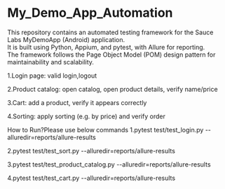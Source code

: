 # My_Demo_App_Automation
This repository contains an automated testing framework for the Sauce Labs MyDemoApp (Android) application.  
It is built using Python, Appium, and pytest, with Allure for reporting.  
The framework follows the Page Object Model (POM) design pattern for maintainability and scalability.

1.Login page: valid login,logout

2.Product catalog: open catalog, open product details, verify name/price

3.Cart: add a product, verify it appears correctly

4.Sorting: apply sorting (e.g. by price) and verify order

How to Run?Please use below commands
1.pytest test/test_login.py --alluredir=reports/allure-results

2.pytest test/test_sort.py --alluredir=reports/allure-results

3.pytest test/test_product_catalog.py --alluredir=reports/allure-results

4.pytest test/test_cart.py --alluredir=reports/allure-results
